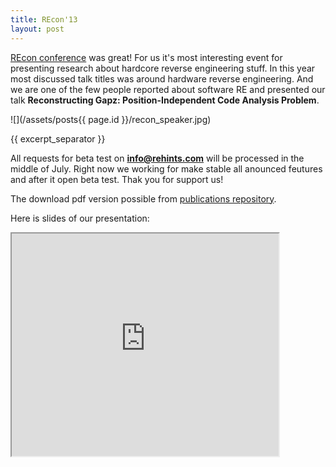 ```yaml
---
title: REcon'13
layout: post
---
```


[REcon conference](http://recon.cx/2013/index.html) was great! For us it's most interesting event for presenting research about hardcore reverse engineering stuff. In this year most discussed talk titles was around hardware reverse engineering. And we are one of the few people reported about software RE and presented our talk **Reconstructing Gapz: Position-Independent Code Analysis Problem**.

![](/assets/posts{{ page.id }}/recon_speaker.jpg)

{{ excerpt_separator }}

All requests for beta test on **info@rehints.com** will be processed in the middle of July. Right now we working for make stable all anounced feutures and after it open beta test. Thak you for support us!

The download pdf version possible from [publications repository](https://github.com/REhints/Publications/tree/master/Conferences/RECON'2013).

Here is slides of our presentation:

<iframe src='http://www.slideshare.net/slideshow/embed_code/23621466' width='427' height='356'></iframe>
